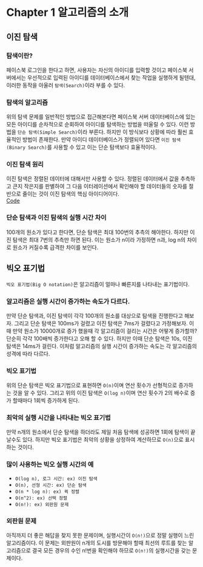 # Chapter 1 알고리즘의 소개
## 이진 탐색
### 탐색이란?
페이스북 로그인을 한다고 하면, 사용자는 자신의 아이디를 입력할 것이고 페이스북 서버에서는 우선적으로 입력된 아이디를 데이터베이스에서 찾는 작업을 실행하게 될텐대,
이러한 동작을 아울러 `탐색(Search)`이라 부를 수 있다.

### 탐색의 알고리즘
위의 탐색 문제를 일반적인 방법으로 접근해본다면 페이스북 서버 데이터베이스에 있는 모든 아이디를 순차적으로 순회하여 아이디를 탐색하는 방법을 떠울릴 수 있다.
이런 방법을 `단순 탐색(Simple Search)`이라 부른다. 하지만 이 방식보다 상황에 따라 훨씬 효율적인 방법이 존재한다. 만약 아이디 데이터베이스가 정렬되어 있다면 `이진 탐색(Binary Search)`를 사용할 수 있고 이는 단순 탐색보다 효율적이다.

### 이진 탐색 원리
이진 탐색은 정렬된 데이터에 대해서만 사용할 수 있다. 정렬된 데이터에서 값을 추측하고 큰지 작은지를 판별하여 그 다음 이터레이션에서 확인해야 할 데이터들의 숫자를 절반으로 줄이는 것이 이진 탐색의 핵심 아이디어이다.   
[Code](BinarySearch.kt)

### 단순 탐색과 이진 탐색의 실행 시간 차이
100개의 원소가 있다고 한다면, 단순 탐색은 최대 100번의 추측의 해야한다. 하지만 이진 탐색은 최대 7번의 추측만 하면 된다.
이는 원소가 n이라 가정하면 n과, log n의 차이로 원소가 커질수록 급격한 차이를 보인다.

## 빅오 표기법
`빅오 표기법(Big O notation)`은 알고리즘이 얼마나 빠른지를 나타내는 표기법이다.

### 알고리즘은 실행 시간이 증가하는 속도가 다르다.
만약 단순 탐색과, 이진 탐색이 각각 100개의 원소를 대상으로 탐색을 진행한다고 해보자. 그리고 단순 탐색은 100ms가 걸렸고 이진 탐색은 7ms가 걸렸다고 가정해보자.
이때 만약 원소가 10000개로 증가 했을때 각 알고리즘이 걸리는 시간은 어떻게 증가할까? 단순히 각각 100배씩 증가한다고 오해 할 수 있다. 하지만 이때 단순 탐색은 10s, 이진 탐색은 14ms가 걸린다.
이처럼 알고리즘의 실행 시간이 증가하는 속도는 각 알고리즘의 성격에 따라 다르다.

### 빅오 표기법
위의 단순 탐색은 빅오 표기법으로 표현하면 `O(n)`이며 연산 횟수가 선형적으로 증가하는 것을 알 수 있다. 그리고 위의 이진 탐색은 `O(log n)`이며 연산 횟수가 2의 배수로 증가 할때마다 1회씩 증가하게 된다.

### 최악의 실행 시간을 나타내는 빅오 표기법
만약 n개의 원소에서 단순 탐색을 하더라도 제일 처음 탐색에 성공하면 1회에 탐색이 끝날수도 있다. 하지만 빅오 표기법은 최악의 상황을 상정하여 계산하므로 `O(n)`으로 표시하는 것이다.

### 많이 사용하는 빅오 실행 시간의 예
* `O(log n), 로그 시간: ex) 이진 탐색`
* `O(n), 선형 시간: ex) 단순 탐색`
* `O(n * log n): ex) 퀵 정렬`
* `O(n^2): ex) 선택 정렬`
* `O(n!): ex) 외판원 문제`

### 외판원 문제
아직까지 더 좋은 해답을 찾지 못한 문제이며, 실행시간이 `O(n!)`으로 정말 실행이 느린 알고리즘이다. 이 문제는 외판원이 n개의 도시를 방문해야 할때 최선의 루트를 찾는 알고리즘으로 결국 모든 경우의 수인 n!번을 확인해야 하므로 `O(n!)`의 실행시간을 갖는 문제이다.  